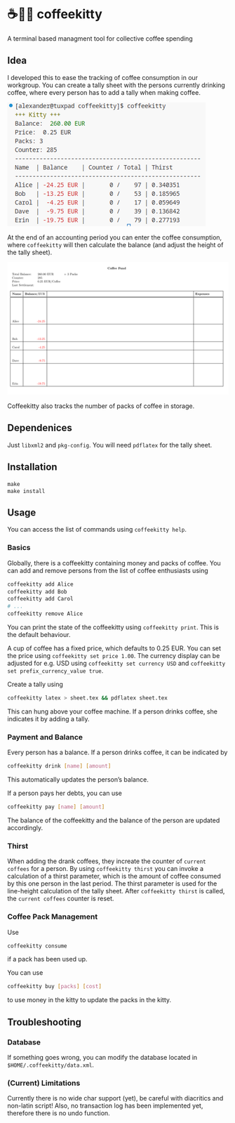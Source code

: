 # ☕🫰😺 coffeekitty

A terminal based managment tool for collective coffee spending

## Idea

I developed this to ease the tracking of coffee consumption in our workgroup.
You can create a tally sheet with the persons currently drinking coffee, where every person has to add a tally when making coffee.

![coffeekitty latex](img/coffeekitty_print.png)

At the end of an accounting period you can enter the coffee consumption, where `coffeekitty` will then calculate the balance (and adjust the height of the tally sheet).

![coffeekitty print](img/coffeekitty_latex.png)

Coffeekitty also tracks the number of packs of coffee in storage.


## Dependenices

Just `libxml2` and `pkg-config`. You will need `pdflatex` for the tally sheet.


## Installation

```
make
make install
```


## Usage

You can access the list of commands using `coffeekitty help`.

### Basics

Globally, there is a coffeekitty containing money and packs of coffee.
You can add and remove persons from the list of coffee enthusiasts using

```bash
coffeekitty add Alice
coffeekitty add Bob
coffeekitty add Carol
# ...
coffeekitty remove Alice
```

You can print the state of the coffeekitty using `coffeekitty print`.
This is the default behaviour.

A cup of coffee has a fixed price, which defaults to 0.25 EUR.
You can set the price using `coffeekitty set price 1.00`.
The currency display can be adjusted for e.g. USD using `coffeekitty set currency USD` and `coffeekitty set prefix_currency_value true`.

Create a tally using

```bash
coffeekitty latex > sheet.tex && pdflatex sheet.tex
```

This can hung above your coffee machine. If a person drinks coffee, she indicates it by adding a tally.


### Payment and Balance

Every person has a balance. If a person drinks coffee, it can be indicated by

```bash
coffeekitty drink [name] [amount]
```

This automatically updates the person’s balance.

If a person pays her debts, you can use

```bash
coffeekitty pay [name] [amount]
```

The balance of the coffeekitty and the balance of the person are updated accordingly.

### Thirst

When adding the drank coffees, they increate the counter of `current coffees` for a person.
By using `coffeekitty thirst` you can invoke a calculation of a thirst parameter, which is the amount of coffee consumed by this one person in the last period.
The thirst parameter is used for the line-height calculation of the tally sheet.
After `coffeekitty thirst` is called, the `current coffees` counter is reset.

### Coffee Pack Management

Use

```bash
coffeekitty consume
```

if a pack has been used up.

You can use

```bash
coffeekitty buy [packs] [cost]
```

to use money in the kitty to update the packs in the kitty.


## Troubleshooting

### Database

If something goes wrong, you can modify the database located in `$HOME/.coffeekitty/data.xml`.


### (Current) Limitations

Currently there is no wide char support (yet), be careful with diacritics and non-latin script!
Also, no transaction log has been implemented yet, therefore there is no undo function.
